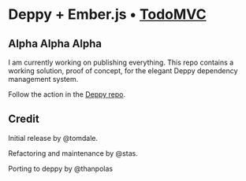 # Deppy + Ember.js • [TodoMVC](http://todomvc.com)


## Alpha Alpha Alpha

I am currently working on publishing everything. This repo contains a working solution, proof of concept, for the elegant Deppy dependency management system.

Follow the action in the [Deppy repo](https://github.com/thanpolas/deppy).



## Credit

Initial release by @tomdale.

Refactoring and maintenance by @stas.

Porting to deppy by @thanpolas
